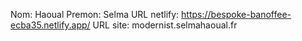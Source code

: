 
Nom: Haoual
Premon: Selma
URL netlify: https://bespoke-banoffee-ecba35.netlify.app/
URL site: modernist.selmahaoual.fr